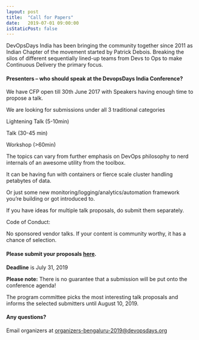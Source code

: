 ```yaml
---
layout: post
title:  "Call for Papers"
date:   2019-07-01 09:00:00
isStaticPost: false
---
```

DevOpsDays India has been bringing the community together since 2011 as Indian Chapter of the movement started by Patrick Debois. Breaking the silos of different sequentially lined-up teams from Devs to Ops to make Continuous Delivery the primary focus.

#### Presenters – who should speak at the DevopsDays India Conference?

We have CFP open till 30th June 2017 with Speakers having enough time to propose a talk.

We are looking for submissions under all 3 traditional categories

Lightening Talk (5-10min)

Talk (30-45 min)

Workshop (>60min)

The topics can vary from further emphasis on DevOps philosophy to nerd internals of an awesome utility from the toolbox.

It can be having fun with containers or fierce scale cluster handling petabytes of data.

Or just some new monitoring/logging/analytics/automation framework you’re building or got introduced to.

If you have ideas for multiple talk proposals, do submit them separately.

Code of Conduct:

No sponsored vendor talks. If your content is community worthy, it has a chance of selection.

#### Please submit your proposals [here](https://www.papercall.io/dodi19).
__Deadline__ is July 31, 2019

__Please note:__ There is no guarantee that a submission will be put onto the conference agenda!<br/>

The program committee picks the most interesting talk proposals and informs the selected submitters until August 10, 2019.<br/>

#### Any questions? 
Email organizers at [organizers-bengaluru-2019@devopsdays.org](mailto:organizers-bengaluru-2019@devopsdays.org)